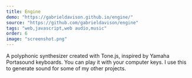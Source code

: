 ```yaml
---
title: Engine
demo: "https://gabrieldavison.github.io/engine/"
source: "https://github.com/gabrieldavison/engine"
tags: "web,javascript,web audio,music"
order: 6
image: "screenshot.png"
---
```


A polyphonic synthesizer created with Tone.js, inspired by Yamaha Portasound keyboards. You can play it with your computer keys. I use this to generate sound for some of my other projects.

